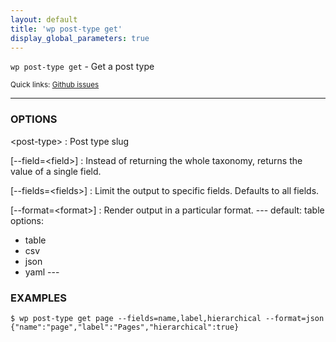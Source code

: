 ```yaml
---
layout: default
title: 'wp post-type get'
display_global_parameters: true
---
```


`wp post-type get` - Get a post type

<small>Quick links: <a href="https://github.com/wp-cli/wp-cli/issues?q=is%3Aopen+label%3Acommand%3Apost-type-get+sort%3Aupdated-desc">Github issues</a></small>

<hr />

### OPTIONS

&lt;post-type&gt;
: Post type slug

[\--field=&lt;field&gt;]
: Instead of returning the whole taxonomy, returns the value of a single field.

[\--fields=&lt;fields&gt;]
: Limit the output to specific fields. Defaults to all fields.

[\--format=&lt;format&gt;]
: Render output in a particular format.
\---
default: table
options:
  - table
  - csv
  - json
  - yaml
\---

### EXAMPLES

    $ wp post-type get page --fields=name,label,hierarchical --format=json
    {"name":"page","label":"Pages","hierarchical":true}



